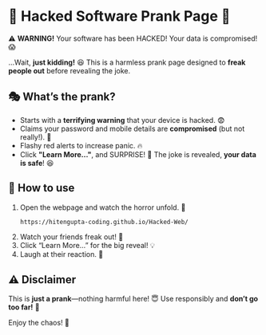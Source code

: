# 🚨 Hacked Software Prank Page 🚨

⚠️ **WARNING!** Your software has been HACKED! Your data is compromised! 😱

…Wait, **just kidding!** 😆 This is a harmless prank page designed to **freak people out** before revealing the joke.

## 🎭 What’s the prank?
- Starts with a **terrifying warning** that your device is hacked. 😨
- Claims your password and mobile details are **compromised** (but not really!). 🤯
- Flashy red alerts to increase panic. 🔥
- Click **"Learn More..."**, and SURPRISE! 🎉 The joke is revealed, **your data is safe**! 😆

## 🚀 How to use
1. Open the webpage and watch the horror unfold. 🫣
   ```bash
   https://hitengupta-coding.github.io/Hacked-Web/
   ```
3. Watch your friends freak out! 😬
4. Click “Learn More…” for the big reveal! 💡
5. Laugh at their reaction. 🤣

## ⚠️ Disclaimer
This is **just a prank**—nothing harmful here! 😇 Use responsibly and **don’t go too far!** 🚫

Enjoy the chaos! 🤪
